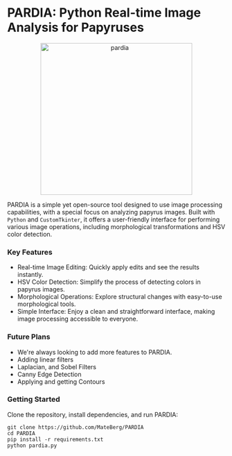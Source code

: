 # PARDIA: Python Real-time Image Analysis for Papyruses

<div align="center">
<img src="https://github.com/MateBerg/PARDIA/assets/69548206/84f5212d-dafe-408b-b2f3-5eecd3de4538" alt="pardia" width="350"/>
</div>



PARDIA is a simple yet open-source tool designed to use image processing capabilities, with a special focus on analyzing papyrus images. 
Built with `Python` and `CustomTkinter`, it offers a user-friendly interface for performing various image operations, including morphological transformations and HSV color detection.

### Key Features
- Real-time Image Editing: Quickly apply edits and see the results instantly.
- HSV Color Detection: Simplify the process of detecting colors in papyrus images.
- Morphological Operations: Explore structural changes with easy-to-use morphological tools.
- Simple Interface: Enjoy a clean and straightforward interface, making image processing accessible to everyone.

### Future Plans
- We're always looking to add more features to PARDIA.
- Adding linear filters
- Laplacian, and Sobel Filters
- Canny Edge Detection
- Applying and getting Contours

### Getting Started
Clone the repository, install dependencies, and run PARDIA:
```
git clone https://github.com/MateBerg/PARDIA
cd PARDIA
pip install -r requirements.txt
python pardia.py
```

